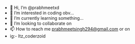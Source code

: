 - 👋 Hi, I’m @prabhmeetxd
- 👀 I’m interested in coding obv...
- 🌱 I’m currently learning something...
- 💞️ I’m looking to collaborate on
- 📫 How to reach me prabhmeetsingh294@gmail.com or on
-  ig:- Itz_coderzoid

<!---
prabhmeetxd/prabhmeetxd is a ✨ special ✨ repository because its `README.md` (this file) appears on your GitHub profile.
You can click the Preview link to take a look at your changes.
--->
